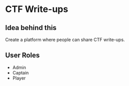 # CTF Write-ups

## Idea behind this

Create a platform where people can share CTF write-ups.

## User Roles

- Admin
- Captain
- Player
